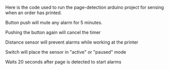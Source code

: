 Here is the code used to run the page-detection arduino project for sensing when an order has printed.

Button push will mute any alarm for 5 minutes.

Pushing the button again will cancel the timer

Distance sensor will prevent alarms while working at the printer

Switch will place the sensor in "active" or "paused" mode

Waits 20 seconds after page is detected to start alarms
